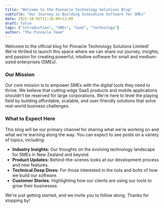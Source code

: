 ```yaml
---
title: "Welcome to the Pinnacle Technology Solutions Blog"
subtitle: "Our Journey in Building Innovative Software for SMEs"
date: 2025-10-05T12:28:00+13:00
draft: false
tags: ["Introduction", "SMEs", "SaaS", "Technology"]
author: "The Pinnacle Team"
---
```


Welcome to the official blog for Pinnacle Technology Solutions Limited! We're thrilled to launch this space where we can share our journey, insights, and passion for creating powerful, intuitive software for small and medium-sized enterprises (SMEs).

### Our Mission

Our core mission is to empower SMEs with the digital tools they need to thrive. We believe that cutting-edge SaaS products and mobile applications shouldn't be reserved for large corporations. We're here to level the playing field by building affordable, scalable, and user-friendly solutions that solve real-world business challenges.

### What to Expect Here

This blog will be our primary channel for sharing what we're working on and what we're learning along the way. You can expect to see posts on a variety of topics, including:

* **Industry Insights:** Our thoughts on the evolving technology landscape for SMEs in New Zealand and beyond.
* **Product Updates:** Behind-the-scenes looks at our development process and new features.
* **Technical Deep Dives:** For those interested in the nuts and bolts of how we build our software.
* **Customer Stories:** Highlighting how our clients are using our tools to grow their businesses.

We're just getting started, and we invite you to follow along. Thanks for stopping by!